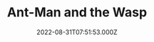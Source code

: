 ---
title: "Ant-Man and the Wasp"
year: 2018
date: 2022-08-31T07:51:53.000Z
permalink: /almanac/movies/2022-08-31-antman-and-the-wasp/index.html
link: https://letterboxd.com/rknightuk/film/ant-man-and-the-wasp/2/
rating: 3
---